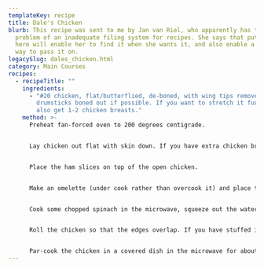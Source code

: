 ```yaml
---
templateKey: recipe
title: Dale's Chicken
blurb: This recipe was sent to me by Jan van Riel, who apparently has the usual
  problem of an inadequate filing system for recipes. She says that putting it
  here will enable her to find it when she wants it, and also enable a better
  way to pass it on.
legacySlug: dales_chicken.html
category: Main Courses
recipes:
  - recipeTitle: ""
    ingredients:
      - "#20 chicken, flat/butterflied, de-boned, with wing tips removed and
        drumsticks boned out if possible. If you want to stretch it further,
        also get 1-2 chicken breasts."
    method: >-
      Preheat fan-forced oven to 200 degrees centigrade.


      Lay chicken out flat with skin down. If you have extra chicken breast(s), lie it on top of an un-meaty part of the chicken. You can even stuff the cavities of the drumsticks with extra chicken if you like.


      Place the ham slices on top of the open chicken.


      Make an omelette (under cook rather than overcook it) and place that on top of the ham.


      Cook some chopped spinach in the microwave, squeeze out the water and sprinkle it over the omelette. You can place some thinly sliced cheese on top of the spinach. Season it with salt and pepper.


      Roll the chicken so that the edges overlap. If you have stuffed it very full (with extra breasts or an omelette made with extra eggs), use bamboo skewers and string to hold the chicken together. Don’t worry about make it pretty – it’s a rough affair.


      Par-cook the chicken in a covered dish in the microwave for about 10 minutes. Then season the outside of the chicken with salt and pepper and pop it in the oven for about 30 minutes, more if you’ve put extra filling in. It may take longer so test it with a skewer where the drumstick joins the body – it stays very moist. Let it sit a while before you serve it.
---
```

